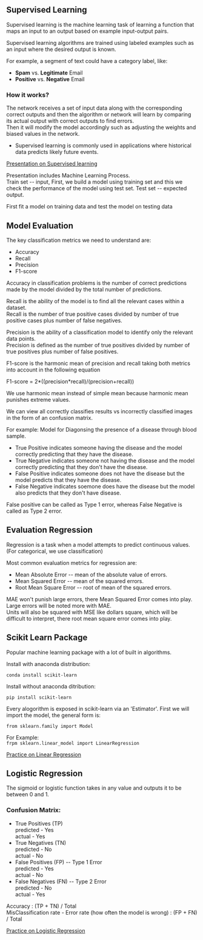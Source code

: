 ## Supervised Learning

Supervised learning is the machine learning task of learning a function that maps an input to an output based on example input-output pairs. 

Supervised learning algorithms are trained using labeled examples such as an input where the desired output is known.

For example, a segment of text could have a category label, like:
* **Spam** vs. **Legitimate** Email
* **Positive** vs. **Negative** Email

### How it works?

The network receives a set of input data along with the corresponding correct outputs and then the algorithm or network will learn by comparing its actual output with correct outputs to find errors.     
Then it will modify the model accordingly such as adjusting the weights and biased values in the network.

* Supervised learning is commonly used in applications where historical data predicts likely future events.

[Presentation on Supervised learning](./Python-DS-Presentations/Intro-to-Machine-Learning.pdf)

Presentation includes Machine Learning Process.  
Train set -- input, 
First, we build a model using training set and this we check the performance of the model using test set.
Test set -- expected output. 

First fit a model on training data and test the model on testing data

## Model Evaluation

The key classification metrics we need to understand are:
* Accuracy
* Recall
* Precision
* F1-score

Accuracy in classification problems is the number of correct predictions made by the model divided by the total number of predictions.  

Recall is the ability of the model is to find all the relevant cases within a dataset.  
Recall is the number of true positive cases divided by number of true positive cases plus number of false negatives.

Precision is the ability of a classification model to identify only the relevant data points.  
Precision is defined as the number of true positives divided by number of true positives plus number of false positives.  

F1-score is the harmonic mean of precision and recall taking both metrics into account in the following equation

F1-score = 2*((precision*recall)/(precision+recall))

We use harmonic mean instead of simple mean because harmonic mean punishes extreme values.  

We can view all correctly classifies results vs incorrectly classified images in the form of an confusion matrix.

For example: 
Model for Diagonsing the presence of a disease through blood sample.   
* True Positive indicates someone having the disease and the model correctly predicting that they have the disease.
* True Negative indicates someone not having the disease and the model correctly predicting that they don't have the disease.
* False Positive indicates someone does not have the disease but the model predicts that they have the disease.
* False Negative indicates soemone does have the disease but the model also predicts that they don't have disease.  

False positive can be called as Type 1 error, whereas False Negative is called as Type 2 error.

## Evaluation Regression
Regression is a task when a model attempts to predict continuous values.
(For categorical, we use classification)

Most common evaluation metrics for regression are:
* Mean Absolute Error  -- mean of the absolute value of errors.
* Mean Squared Error  -- mean of the squared errors.
* Root Mean Square Error -- root of mean of the squared errors.

MAE won't punish large errors, there Mean Squared Error comes into play.
Large errors will be noted more with MAE.  
Units will also be squared with MSE like dollars square, which will be difficult to interpret, there root mean square error comes into play.

## Scikit Learn Package

Popular machine learning package with a lot of built in algorithms.

Install with anaconda distribution:
```
conda install scikit-learn
```
Install without anaconda ditribution:
```
pip install scikit-learn
```

Every alogorithm is exposed in scikit-learn via an 'Estimator'.
First we will import the model, the general form is:

`from sklearn.family import Model`

For Example:  
`frpm sklearn.linear_model import LinearRegression`

[Practice on Linear Regression](./10-Linear-Regression/LinearRegression.ipynb)

## Logistic Regression

The sigmoid or logistic function takes in any value and outputs it to be between 0 and 1.

### Confusion Matrix:
* True Positives (TP)  
  predicted - Yes  
  actual - Yes
* True Negatives (TN)  
  predicted - No  
  actual - No 
* False Positives (FP)  -- Type 1 Error  
  predicted - Yes  
  actual - No
* False Negatives (FN)  -- Type 2 Error  
  predicted - No  
  actual - Yes

Accuracy : (TP + TN) / Total  
MisClassification rate - Error rate (how often the model is wrong) : (FP + FN) / Total

[Practice on Logistic Regression](./10-Logistic-Regression/LogisticRegression.ipynb)


